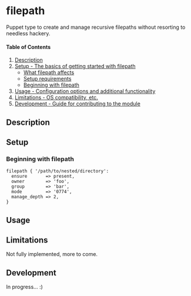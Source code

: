 
# filepath

Puppet type to create and manage recursive filepaths without resorting to
needless hackery.

#### Table of Contents

1. [Description](#description)
2. [Setup - The basics of getting started with filepath](#setup)
    * [What filepath affects](#what-filepath-affects)
    * [Setup requirements](#setup-requirements)
    * [Beginning with filepath](#beginning-with-filepath)
3. [Usage - Configuration options and additional functionality](#usage)
4. [Limitations - OS compatibility, etc.](#limitations)
5. [Development - Guide for contributing to the module](#development)

## Description


## Setup

### Beginning with filepath

```puppet
filepath { '/path/to/nested/directory':
  ensure       => present,
  owner        => 'foo',
  group        => 'bar',
  mode         => '0774',
  manage_depth => 2,
}
```

## Usage

## Limitations

Not fully implemented, more to come.

## Development
In progress... :)
